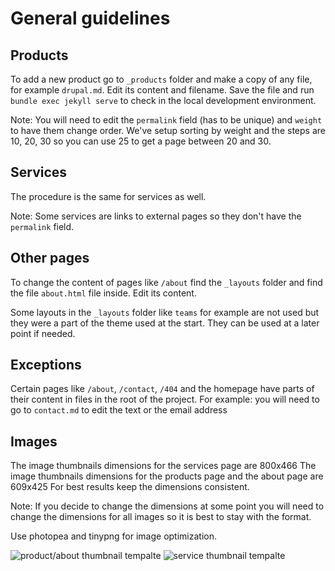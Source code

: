 # General guidelines

## Products
To add a new product go to `_products` folder and make a copy of any file, for example `drupal.md`. Edit its content and filename. Save the file and run `bundle exec jekyll serve` to check in the local development environment.

Note: You will need to edit the `permalink` field (has to be unique) and `weight` to have them change order. We've setup sorting by weight and the steps are 10, 20, 30 so you can use 25 to get a page between 20 and 30.

## Services
The procedure is the same for services as well.

Note: Some services are links to external pages so they don't have the `permalink` field.

## Other pages
To change the content of pages like `/about` find the `_layouts` folder and find the file `about.html` file inside. Edit its content.

Some layouts in the `_layouts` folder like `teams` for example are not used but they were a part of the theme used at the start. They can be used at a later point if needed.

## Exceptions
Certain pages like `/about`, `/contact`, `/404` and the homepage have parts of their content in files in the root of the project. For example: you will need to go to `contact.md` to edit the text or the email address

## Images
The image thumbnails dimensions for the services page are 800x466
The image thumbnails dimensions for the products page and the about page are 609x425
For best results keep the dimensions consistent.

Note: If you decide to change the dimensions at some point you will need to change the dimensions for all images so it is best to stay with the format.

Use photopea and tinypng for image optimization.

![product/about thumbnail tempalte](https://user-images.githubusercontent.com/13383578/220555751-74a47c75-c58d-4325-92a3-8aa11ad8fb28.png)
![service thumbnail tempalte](https://user-images.githubusercontent.com/13383578/220555958-4ea4caf3-d99c-4b93-bf97-6bbc8a732ad9.png)
